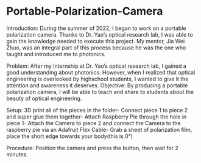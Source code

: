 # Portable-Polarization-Camera
Introduction:
During the summer of 2022, I began to work on a portable polarization camera. Thanks to Dr. Yao’s optical research lab, I was able to gain the knowledge needed to execute this project. My mentor, Jia Wei Zhuo, was an integral part of this process because he was the one who taught and introduced me to photonics.

Problem:
After my Internship at Dr. Yao’s optical research lab, I gained a good understanding about photonics. However, when I realized that optical engineering is overlooked by highschool students, I wanted to give it the attention and awareness it deserves. 
Objective:
By producing a portable polarization camera, I will be able to teach and share to students about the beauty of optical engineering.

Setup:
3D print all of the pieces in the folder-
Connect piece 1 to piece 2 and super glue them together-
Attach Raspberry Pie through the hole in piece 1-
Attach the Camera to piece 2 and connect the Camera to the raspberry pie via an Adafruit Flex Cable-
Grab a sheet of polarization film, place the short edge towards your body(this is 0°)

Procedure:
Position the camera and press the button, then wait for 2 minutes.
